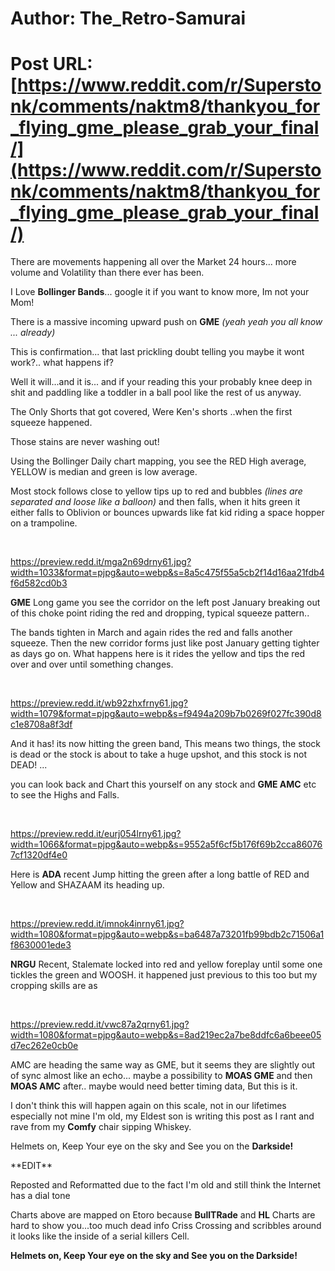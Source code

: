 # Author: The_Retro-Samurai
# Post URL: [https://www.reddit.com/r/Superstonk/comments/naktm8/thankyou_for_flying_gme_please_grab_your_final/](https://www.reddit.com/r/Superstonk/comments/naktm8/thankyou_for_flying_gme_please_grab_your_final/)


There are movements happening all over the Market 24 hours... more volume and Volatility than there ever has been. 

 I Love **Bollinger Bands**... google it if you want to know more, Im not your Mom!

There is a massive incoming upward push on **GME** *(yeah yeah you all know ... already)*

This is confirmation... that last prickling doubt telling you maybe it wont work?.. what happens if?

Well it will...and  it is... and if your reading this your probably knee deep in shit and paddling like a toddler in a ball pool like the rest of us anyway.

The Only Shorts that got covered,  Were Ken's shorts ..when the first squeeze happened.  

Those stains are never washing out!

Using the Bollinger Daily chart mapping, you see the RED High average, YELLOW is median and green is low average.

Most stock follows close to yellow tips up to red and bubbles *(lines are separated and loose like a balloon)* and then falls, when it hits green it either falls to Oblivion or bounces upwards like fat kid riding a space hopper on a trampoline.

&#x200B;

https://preview.redd.it/mga2n69drny61.jpg?width=1033&format=pjpg&auto=webp&s=8a5c475f55a5cb2f14d16aa21fdb4f6d582cd0b3

**GME** Long game you see the corridor on the left post January breaking out of this choke point riding the red and dropping, typical squeeze pattern.. 

The bands tighten in March and again rides the red and falls another squeeze. Then the new corridor forms just like post January getting tighter as days go on. What happens here is it rides the yellow and tips the red over and over until something changes.

&#x200B;

https://preview.redd.it/wb92zhxfrny61.jpg?width=1079&format=pjpg&auto=webp&s=f9494a209b7b0269f027fc390d8c1e8708a8f3df

And it has! its now hitting the green band, This means two things, the stock is dead or the stock is about to take a huge upshot, and this stock is not DEAD! ...

 you can look back and Chart this yourself on any stock and **GME AMC** etc to see the Highs and Falls.

&#x200B;

https://preview.redd.it/eurj054lrny61.jpg?width=1066&format=pjpg&auto=webp&s=9552a5f6cf5b176f69b2cca860767cf1320df4e0

Here is **ADA** recent Jump hitting the green after a long battle of RED and Yellow and SHAZAAM its heading up.

&#x200B;

https://preview.redd.it/imnok4inrny61.jpg?width=1080&format=pjpg&auto=webp&s=ba6487a73201fb99bdb2c71506a1f8630001ede3

**NRGU** Recent, Stalemate locked into red and yellow foreplay until some one tickles the green and WOOSH. it happened just previous to this too but my cropping skills are as 

&#x200B;

https://preview.redd.it/vwc87a2qrny61.jpg?width=1080&format=pjpg&auto=webp&s=8ad219ec2a7be8ddfc6a6beee05d7ec262e0cb0e

AMC are heading the same way as GME, but it seems they are slightly out of sync almost like an echo... maybe a possibility to **MOAS GME** and then **MOAS AMC** after.. maybe would need better timing data, But this is it.

 I don't think this will happen again on this scale, not in our lifetimes especially not mine I'm old, my Eldest son is writing this post as I rant and rave from my **Comfy** chair sipping Whiskey. 

Helmets on, Keep Your eye on the sky and See you on the **Darkside!**

\*\*EDIT\*\*

 Reposted and Reformatted due to the fact I'm old and still think the Internet has a dial tone

Charts above are mapped on Etoro because **BullTRade** and **HL** Charts are hard to show you...too much dead info Criss Crossing and scribbles around it  looks like the inside of a serial killers Cell.

**Helmets on, Keep Your eye on the sky and See you on the Darkside!**